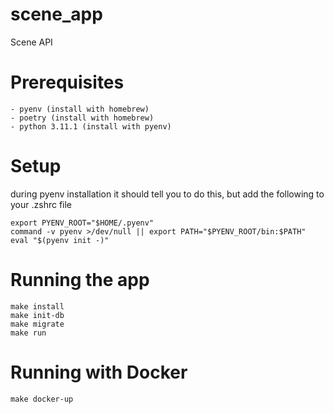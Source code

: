 # scene_app
Scene API

# Prerequisites
```
- pyenv (install with homebrew)
- poetry (install with homebrew)
- python 3.11.1 (install with pyenv)
```

# Setup
during pyenv installation it should tell you to do this, but add the following to your .zshrc file
```
export PYENV_ROOT="$HOME/.pyenv"
command -v pyenv >/dev/null || export PATH="$PYENV_ROOT/bin:$PATH"
eval "$(pyenv init -)"
```

# Running the app
```
make install
make init-db
make migrate
make run
```

# Running with Docker
```
make docker-up
```
